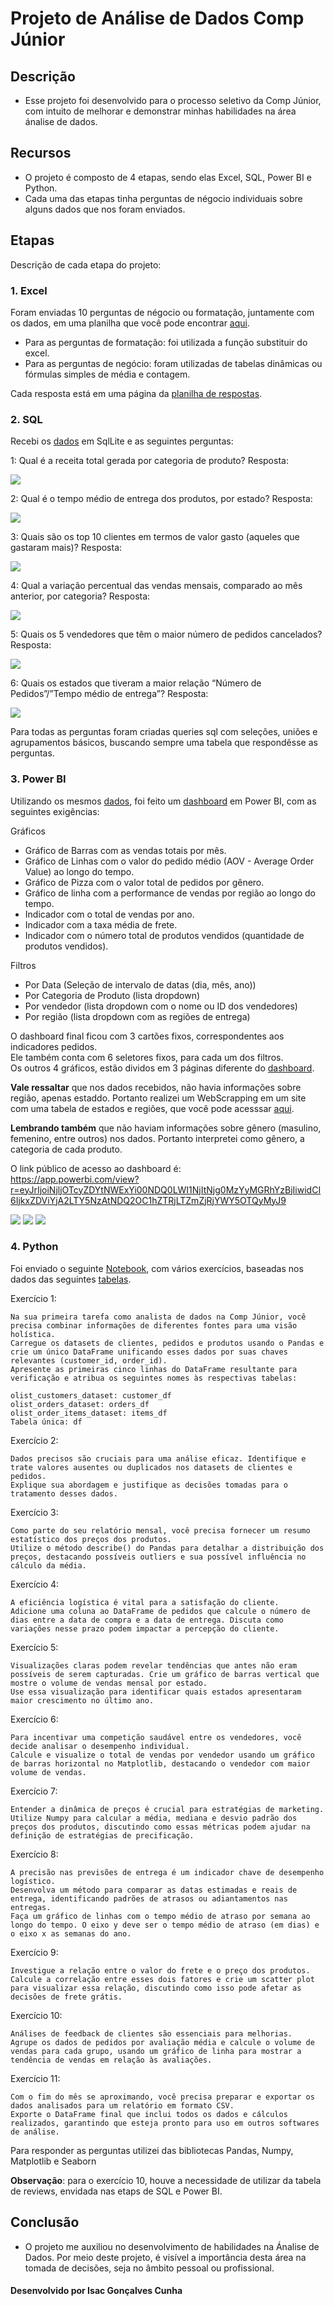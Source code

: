 
# Projeto de Análise de Dados Comp Júnior

## Descrição
- Esse projeto foi desenvolvido para o processo seletivo da Comp Júnior, com intuito de melhorar e demonstrar minhas habilidades na área ánalise de dados.


## Recursos
- O projeto é composto de 4 etapas, sendo elas Excel, SQL, Power BI e Python.
- Cada uma das etapas tinha perguntas de négocio individuais sobre alguns dados que nos foram enviados.

## Etapas

Descrição de cada etapa do projeto:

### 1. Excel
Foram enviadas 10 perguntas de négocio ou formatação, juntamente com os dados, em uma planilha que você pode encontrar [aqui](https://docs.google.com/spreadsheets/d/1aVX1cy3Jxpvos4M4y37QUEKFMgcYcOwO/edit?u%20sp=sharing#gid=217986317).

- Para as perguntas de formatação: foi utilizada a função substituir do excel.
- Para as perguntas de negócio: foram utilizadas de tabelas dinâmicas ou fórmulas simples de média e contagem.

Cada resposta está em uma página da [planilha de respostas](./respostas-pergunta-excel.xlsx).

### 2. SQL
Recebi os [dados](https://drive.google.com/file/d/1uI7qAjt6qJsh_V4IYUQ82y8Yr_OILTjQ/edit) em SqlLite e as seguintes perguntas:

1: Qual é a receita total gerada por categoria de produto?
Resposta: 

<img src="./Queries SQL/pergunta1/pergunta1output.png">

2: Qual é o tempo médio de entrega dos produtos, por estado?
Resposta:

<img src="./Queries SQL/pergunta2/pergunta2output.png">

3: Quais são os top 10 clientes em termos de valor gasto (aqueles
que gastaram mais)?
Resposta:

<img src="./Queries SQL/pergunta3/pergunta3output.png">

4: Qual a variação percentual das vendas mensais, comparado ao
mês anterior, por categoria?
Resposta:

<img src="./Queries SQL/pergunta4/pergunta4output.png">

5: Quais os 5 vendedores que têm o maior número de pedidos
cancelados? 
Resposta:

<img src="./Queries SQL/pergunta5/pergunta5output.png">

6: Quais os estados que tiveram a maior relação
“Número de Pedidos”/”Tempo médio de entrega”?
Resposta:

<img src="./Queries SQL/pergunta6/pergunta6output.png">


Para todas as perguntas foram criadas queries sql com seleções, uniões e agrupamentos básicos, buscando sempre uma tabela que respondêsse as perguntas.

### 3. Power BI
Utilizando os mesmos [dados](https://drive.google.com/file/d/1uI7qAjt6qJsh_V4IYUQ82y8Yr_OILTjQ/edit), foi feito um [dashboard](https://app.powerbi.com/view?r=eyJrIjoiNjljOTcyZDYtNWExYi00NDQ0LWI1NjItNjg0MzYyMGRhYzBjIiwidCI6IjkxZDViYjA2LTY5NzAtNDQ2OC1hZTRjLTZmZjRjYWY5OTQyMyJ9) em Power BI, com as seguintes exigências:

Gráficos
- Gráfico de Barras com as vendas totais por mês.
- Gráfico de Linhas com o valor do pedido médio (AOV - Average Order Value) ao longo do tempo.
- Gráfico de Pizza com o valor total de pedidos por gênero.
- Gráfico de linha com a performance de vendas por região ao longo do tempo. 
- Indicador com o total de vendas por ano.
- Indicador com a taxa média de frete.
- Indicador com o número total de produtos vendidos (quantidade de produtos vendidos).

Filtros
- Por Data (Seleção de intervalo de datas (dia, mês, ano))
- Por Categoria de Produto (lista dropdown)
- Por vendedor (lista dropdown com o nome ou ID dos vendedores) 
- Por região (lista dropdown com as regiões de entrega)

O dashboard final ficou com 3 cartões fixos,
correspondentes aos indicadores pedidos.  
Ele também conta com 6 seletores fixos, para cada um dos filtros.  
Os outros 4 gráficos, estão dividos em 3 páginas diferente do [dashboard](https://app.powerbi.com/view?r=eyJrIjoiNjljOTcyZDYtNWExYi00NDQ0LWI1NjItNjg0MzYyMGRhYzBjIiwidCI6IjkxZDViYjA2LTY5NzAtNDQ2OC1hZTRjLTZmZjRjYWY5OTQyMyJ9).

**Vale ressaltar** que nos dados recebidos, não havia informações sobre região, apenas estaddo. Portanto realizei um WebScrapping em um site com uma tabela
de estados e regiões, que você pode acesssar [aqui](https://www.doutoresdoexcel.com.br/relacao-estados-e-regioes-curso-power-bi/).

**Lembrando também** que não haviam informações sobre gênero (masulino, femenino, entre outros) nos dados. Portanto interpretei como gênero, a categoria de cada produto.
  
O link público de acesso ao dashboard é:  
https://app.powerbi.com/view?r=eyJrIjoiNjljOTcyZDYtNWExYi00NDQ0LWI1NjItNjg0MzYyMGRhYzBjIiwidCI6IjkxZDViYjA2LTY5NzAtNDQ2OC1hZTRjLTZmZjRjYWY5OTQyMyJ9  


<img src="./images/pagina1dashboard.png">
<img src="./images/pagina2dashboard.png">
<img src="./images/pagina3dashboard.png">

### 4. Python
Foi enviado o seguinte [Notebook](https://drive.google.com/file/d/1IcJ2pBmdAhkE6a9Lph9lb_ObY6aGhCpN/view), com vários exercícios, baseadas nos dados das seguintes [tabelas](https://drive.google.com/file/d/1IcJ2pBmdAhkE6a9Lph9lb_ObY6aGhCpN/view).

Exercício 1:

    Na sua primeira tarefa como analista de dados na Comp Júnior, você precisa combinar informações de diferentes fontes para uma visão holística.
    Carregue os datasets de clientes, pedidos e produtos usando o Pandas e crie um único DataFrame unificando esses dados por suas chaves relevantes (customer_id, order_id).
    Apresente as primeiras cinco linhas do DataFrame resultante para verificação e atribua os seguintes nomes às respectivas tabelas:

    olist_customers_dataset: customer_df
    olist_orders_dataset: orders_df
    olist_order_items_dataset: items_df
    Tabela única: df

Exercício 2:

    Dados precisos são cruciais para uma análise eficaz. Identifique e trate valores ausentes ou duplicados nos datasets de clientes e pedidos.         
    Explique sua abordagem e justifique as decisões tomadas para o tratamento desses dados.

Exercício 3:

    Como parte do seu relatório mensal, você precisa fornecer um resumo estatístico dos preços dos produtos. 
    Utilize o método describe() do Pandas para detalhar a distribuição dos preços, destacando possíveis outliers e sua possível influência no cálculo da média.

Exercício 4:

    A eficiência logística é vital para a satisfação do cliente. 
    Adicione uma coluna ao DataFrame de pedidos que calcule o número de dias entre a data de compra e a data de entrega. Discuta como variações nesse prazo podem impactar a percepção do cliente.

Exercício 5:

    Visualizações claras podem revelar tendências que antes não eram possíveis de serem capturadas. Crie um gráfico de barras vertical que mostre o volume de vendas mensal por estado. 
    Use essa visualização para identificar quais estados apresentaram maior crescimento no último ano.

Exercício 6:

    Para incentivar uma competição saudável entre os vendedores, você decide analisar o desempenho individual. 
    Calcule e visualize o total de vendas por vendedor usando um gráfico de barras horizontal no Matplotlib, destacando o vendedor com maior volume de vendas.

Exercício 7:

    Entender a dinâmica de preços é crucial para estratégias de marketing. 
    Utilize Numpy para calcular a média, mediana e desvio padrão dos preços dos produtos, discutindo como essas métricas podem ajudar na definição de estratégias de precificação.

Exercício 8:

    A precisão nas previsões de entrega é um indicador chave de desempenho logístico. 
    Desenvolva um método para comparar as datas estimadas e reais de entrega, identificando padrões de atrasos ou adiantamentos nas entregas. 
    Faça um gráfico de linhas com o tempo médio de atraso por semana ao longo do tempo. O eixo y deve ser o tempo médio de atraso (em dias) e o eixo x as semanas do ano.

Exercício 9:

    Investigue a relação entre o valor do frete e o preço dos produtos. 
    Calcule a correlação entre esses dois fatores e crie um scatter plot para visualizar essa relação, discutindo como isso pode afetar as decisões de frete grátis.

Exercício 10:

    Análises de feedback de clientes são essenciais para melhorias. 
    Agrupe os dados de pedidos por avaliação média e calcule o volume de vendas para cada grupo, usando um gráfico de linha para mostrar a tendência de vendas em relação às avaliações.

Exercício 11:

    Com o fim do mês se aproximando, você precisa preparar e exportar os dados analisados para um relatório em formato CSV. 
    Exporte o DataFrame final que inclui todos os dados e cálculos realizados, garantindo que esteja pronto para uso em outros softwares de análise.

Para responder as perguntas utilizei das bibliotecas Pandas, Numpy, Matplotlib e Seaborn

**Observação**: para o exercício 10, houve a necessidade de utilizar da tabela de reviews, envidada nas etaps de SQL e Power BI.

## Conclusão
- O projeto me auxiliou no desenvolvimento de habilidades na Ánalise de Dados. Por meio deste projeto, é visível a importância desta área na tomada de decisões, seja no âmbito pessoal ou profissional.

#### Desenvolvido por Isac Gonçalves Cunha

